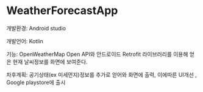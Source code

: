 # WeatherForecastApp

개발환경: Android studio 

개발언어: Kotlin 

기능: OpenWeatherMap Open API와 안드로이드 Retrofit 라이브러리를 이용해 얻은 현재 날씨정보를 화면에 보여준다.

차후계획: 공기상태(ex 미세먼지)정보를 추가로 얻어와 화면에 출력, 이에따른 UI개선 , Google playstore에 출시 



